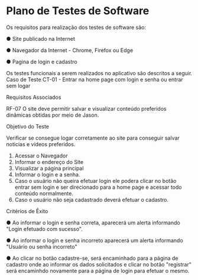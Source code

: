# Plano de Testes de Software

Os requisitos para realização dos testes de software são:

● Site publicado na Internet

● Navegador da Internet - Chrome, Firefox ou Edge

● Pagina de login e cadastro 


Os testes funcionais a serem realizados no aplicativo são descritos a seguir.
Caso de Teste CT-01 - Entrar na home page com login e senha ou entrar sem logar

Requisitos Associados

RF-07	O site deve permitir salvar e visualizar conteúdo preferidos
dinâmicas obtidas por meio de Jason.

Objetivo do Teste

Verificar se consegue logar corretamente ao site para conseguir salvar noticias e vídeos preferidos.

1) Acessar o Navegador
2) Informar o endereço do Site
3) Visualizar a página principal
4) Informar o login e a senha.
5) Caso o usuário não queira efetuar login ele podera clicar no botão entrar sem login e ser direcionado para a home page e acessar todo conteúdo normalmente.
6) Caso o usuário não seja cadastrado deverá efetuar o cadastro.

Critérios de Êxito

● Ao informar o login e senha correta, aparecerá um alerta informando  "Login efetuado com sucesso".

● Ao informar o login e senha incorreto aparecerá um alerta informando "Usuário ou senha incorreto"

● Ao clicar no botão cadastre-se, será encaminhado para a página de cadastro onde ao informar os dados solicitados e clicar no botão "registrar" será encaminhdo novamente para a página de login para efetuar o mesmo.



 

